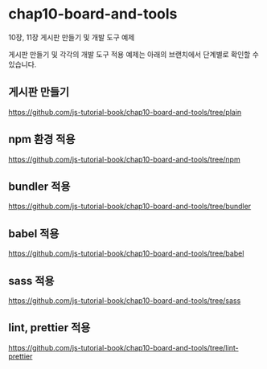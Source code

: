 # chap10-board-and-tools
10장, 11장 게시판 만들기 및 개발 도구 예제

게시판 만들기 및 각각의 개발 도구 적용 예제는 아래의 브랜치에서 단계별로 확인할 수 있습니다.

## 게시판 만들기
https://github.com/js-tutorial-book/chap10-board-and-tools/tree/plain

## npm 환경 적용
https://github.com/js-tutorial-book/chap10-board-and-tools/tree/npm

## bundler 적용
https://github.com/js-tutorial-book/chap10-board-and-tools/tree/bundler

## babel 적용
https://github.com/js-tutorial-book/chap10-board-and-tools/tree/babel

## sass 적용
https://github.com/js-tutorial-book/chap10-board-and-tools/tree/sass

## lint, prettier 적용
https://github.com/js-tutorial-book/chap10-board-and-tools/tree/lint-prettier